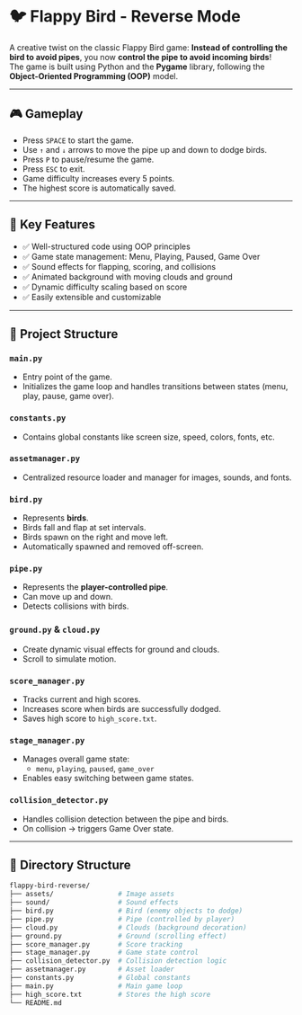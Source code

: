 # 🐦 Flappy Bird - Reverse Mode

A creative twist on the classic Flappy Bird game: **Instead of controlling the bird to avoid pipes**, you now **control the pipe to avoid incoming birds**!  
The game is built using Python and the **Pygame** library, following the **Object-Oriented Programming (OOP)** model.

---

## 🎮 Gameplay

- Press `SPACE` to start the game.
- Use `↑` and `↓` arrows to move the pipe up and down to dodge birds.
- Press `P` to pause/resume the game.
- Press `ESC` to exit.
- Game difficulty increases every 5 points.
- The highest score is automatically saved.

---

## 🧠 Key Features

- ✅ Well-structured code using OOP principles  
- ✅ Game state management: Menu, Playing, Paused, Game Over  
- ✅ Sound effects for flapping, scoring, and collisions  
- ✅ Animated background with moving clouds and ground  
- ✅ Dynamic difficulty scaling based on score  
- ✅ Easily extensible and customizable  

---

## 🧱 Project Structure

### `main.py`  
- Entry point of the game.  
- Initializes the game loop and handles transitions between states (menu, play, pause, game over).

### `constants.py`  
- Contains global constants like screen size, speed, colors, fonts, etc.

### `assetmanager.py`  
- Centralized resource loader and manager for images, sounds, and fonts.

### `bird.py`  
- Represents **birds**.
- Birds fall and flap at set intervals.
- Birds spawn on the right and move left.
- Automatically spawned and removed off-screen.

### `pipe.py`  
- Represents the **player-controlled pipe**.
- Can move up and down.
- Detects collisions with birds.

### `ground.py` & `cloud.py`  
- Create dynamic visual effects for ground and clouds.
- Scroll to simulate motion.

### `score_manager.py`  
- Tracks current and high scores.
- Increases score when birds are successfully dodged.
- Saves high score to `high_score.txt`.

### `stage_manager.py`  
- Manages overall game state:
  - `menu`, `playing`, `paused`, `game_over`
- Enables easy switching between game states.

### `collision_detector.py`  
- Handles collision detection between the pipe and birds.
- On collision → triggers Game Over state.

---

## 📁 Directory Structure

```bash
flappy-bird-reverse/
├── assets/                # Image assets
├── sound/                 # Sound effects
├── bird.py                # Bird (enemy objects to dodge)
├── pipe.py                # Pipe (controlled by player)
├── cloud.py               # Clouds (background decoration)
├── ground.py              # Ground (scrolling effect)
├── score_manager.py       # Score tracking
├── stage_manager.py       # Game state control
├── collision_detector.py  # Collision detection logic
├── assetmanager.py        # Asset loader
├── constants.py           # Global constants
├── main.py                # Main game loop
├── high_score.txt         # Stores the high score
└── README.md


